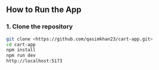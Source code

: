 ## How to Run the App

### 1. Clone the repository

```bash
git clone <https://github.com/qasimkhan23/cart-app.git>
cd cart-app
npm install
npm run dev
http://localhost:5173
```

